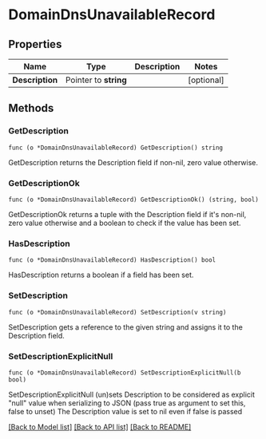 # DomainDnsUnavailableRecord

## Properties

Name | Type | Description | Notes
------------ | ------------- | ------------- | -------------
**Description** | Pointer to **string** |  | [optional] 

## Methods

### GetDescription

`func (o *DomainDnsUnavailableRecord) GetDescription() string`

GetDescription returns the Description field if non-nil, zero value otherwise.

### GetDescriptionOk

`func (o *DomainDnsUnavailableRecord) GetDescriptionOk() (string, bool)`

GetDescriptionOk returns a tuple with the Description field if it's non-nil, zero value otherwise
and a boolean to check if the value has been set.

### HasDescription

`func (o *DomainDnsUnavailableRecord) HasDescription() bool`

HasDescription returns a boolean if a field has been set.

### SetDescription

`func (o *DomainDnsUnavailableRecord) SetDescription(v string)`

SetDescription gets a reference to the given string and assigns it to the Description field.

### SetDescriptionExplicitNull

`func (o *DomainDnsUnavailableRecord) SetDescriptionExplicitNull(b bool)`

SetDescriptionExplicitNull (un)sets Description to be considered as explicit "null" value
when serializing to JSON (pass true as argument to set this, false to unset)
The Description value is set to nil even if false is passed

[[Back to Model list]](../README.md#documentation-for-models) [[Back to API list]](../README.md#documentation-for-api-endpoints) [[Back to README]](../README.md)


